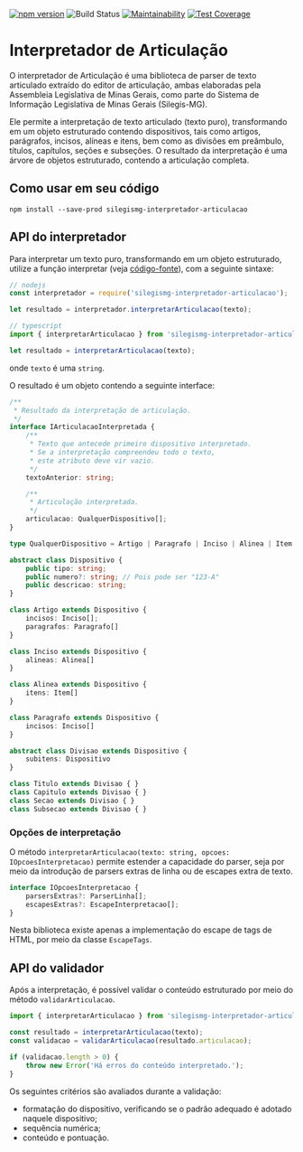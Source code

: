 [![npm version](https://badge.fury.io/js/silegismg-interpretador-articulacao.svg)](https://badge.fury.io/js/silegismg-interpretador-articulacao)
![Build Status](https://github.com/silegis-mg/interpretador-articulacao/actions/workflows/node.js.yml/badge.svg)
[![Maintainability](https://api.codeclimate.com/v1/badges/57b06a9447c32924de3f/maintainability)](https://codeclimate.com/github/silegis-mg/interpretador-articulacao/maintainability)
[![Test Coverage](https://api.codeclimate.com/v1/badges/57b06a9447c32924de3f/test_coverage)](https://codeclimate.com/github/silegis-mg/interpretador-articulacao/test_coverage)

# Interpretador de Articulação

O interpretador de Articulação é uma biblioteca de parser de texto articulado extraído do editor de articulação,
ambas elaboradas pela Assembleia Legislativa de Minas Gerais, como parte do Sistema de Informação Legislativa de
Minas Gerais (Silegis-MG).

Ele permite a interpretação de texto articulado (texto puro), transformando em um objeto estruturado
contendo dispositivos, tais como artigos, parágrafos, incisos, alíneas e itens, bem como as divisões em preâmbulo,
títulos, capítulos, seções e subseções. O resultado da interpretação é uma árvore de objetos estruturado, contendo
a articulação completa.

## Como usar em seu código

```
npm install --save-prod silegismg-interpretador-articulacao
```

<a name="api-interpretador"></a>

## API do interpretador

Para interpretar um texto puro, transformando em um objeto estruturado, utilize a função interpretar (veja [código-fonte](src/interpretarArticulacao.ts)), com a seguinte sintaxe:

```javascript
// nodejs
const interpretador = require('silegismg-interpretador-articulacao');

let resultado = interpretador.interpretarArticulacao(texto);
```

```typescript
// typescript
import { interpretarArticulacao } from 'silegismg-interpretador-articulacao';

let resultado = interpretarArticulacao(texto);
```

onde ``texto`` é uma `string`.

O resultado é um objeto contendo a seguinte interface:

```typescript
/**
 * Resultado da interpretação de articulação.
 */
interface IArticulacaoInterpretada {
    /**
     * Texto que antecede primeiro dispositivo interpretado.
     * Se a interpretação compreendeu todo o texto,
     * este atributo deve vir vazio.
     */
    textoAnterior: string;

    /**
     * Articulação interpretada.
     */
    articulacao: QualquerDispositivo[];
}

type QualquerDispositivo = Artigo | Paragrafo | Inciso | Alinea | Item | Titulo | Capitulo | Secao | Subsecao

abstract class Dispositivo {
    public tipo: string;
    public numero?: string; // Pois pode ser "123-A"
    public descricao: string;
}

class Artigo extends Dispositivo {
    incisos: Inciso[];
    paragrafos: Paragrafo[]
}

class Inciso extends Dispositivo {
    alineas: Alinea[]
}

class Alinea extends Dispositivo {
    itens: Item[]
}

class Paragrafo extends Dispositivo {
    incisos: Inciso[]
}

abstract class Divisao extends Dispositivo {
    subitens: Dispositivo
}

class Titulo extends Divisao { }
class Capitulo extends Divisao { }
class Secao extends Divisao { }
class Subsecao extends Divisao { }
```

### Opções de interpretação

O método `interpretarArticulacao(texto: string, opcoes: IOpcoesInterpretacao)` permite estender
a capacidade do parser, seja por meio da introdução de parsers extras de linha ou de escapes
extra de texto.

```typescript
interface IOpcoesInterpretacao {
    parsersExtras?: ParserLinha[];
    escapesExtras?: EscapeInterpretacao[];
}
```

Nesta biblioteca existe apenas a implementação do escape de tags de HTML, por meio da classe
`EscapeTags`.

## API do validador

Após a interpretação, é possível validar o conteúdo estruturado por meio do método `validarArticulacao`.

```typescript
import { interpretarArticulacao } from 'silegismg-interpretador-articulacao';

const resultado = interpretarArticulacao(texto);
const validacao = validarArticulacao(resultado.articulacao);

if (validacao.length > 0) {
    throw new Error('Há erros do conteúdo interpretado.');
}
```

Os seguintes critérios são avaliados durante a validação:

- formatação do dispositivo, verificando se o padrão adequado é adotado naquele dispositivo;
- sequência numérica;
- conteúdo e pontuação.
